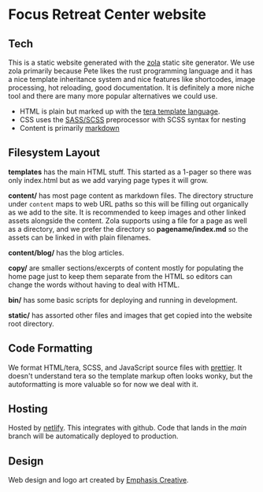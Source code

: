 # Focus Retreat Center website

## Tech

This is a static website generated with the [zola](https://getzola.org) static site generator. We use zola primarily because Pete likes the rust programming language and it has a nice template inheritance system and nice features like shortcodes, image processing, hot reloading, good documentation. It is definitely a more niche tool and there are many more popular alternatives we could use.


* HTML is plain but marked up with the [tera template language](https://tera.netlify.app).  
* CSS uses the [SASS/SCSS](https://sass-lang.com) preprocessor with SCSS syntax for nesting
* Content is primarily [markdown](https://www.markdownguide.org/)

## Filesystem Layout

**templates** has the main HTML stuff. This started as a 1-pager so there was only index.html but as we add varying page types it will grow.

**content/** has most page content as markdown files. The directory structure under `content` maps to web URL paths so this will be filling out organically as we add to the site. It is recommended to keep images and other linked assets alongside the content. Zola supports using a file for a page as well as a directory, and we prefer the directory so **pagename/index.md** so the assets can be linked in with plain filenames.

**content/blog/** has the blog articles.

**copy/** are smaller sections/excerpts of content mostly for populating the home page just to keep them separate from the HTML so editors can change the words without having to deal with HTML.

**bin/** has some basic scripts for deploying and running in development.

**static/** has assorted other files and images that get copied into the website root directory.

## Code Formatting

We format HTML/tera, SCSS, and JavaScript source files with [prettier](https://prettier.io/). It doesn't understand tera so the template markup often looks wonky, but the autoformatting is more valuable so for now we deal with it.

## Hosting

Hosted by [netlify](https://app.netlify.com/). This integrates with github. Code that lands in the _main_ branch will be automatically deployed to production.

## Design

Web design and logo art created by [Emphasis Creative](https://emphasiscreative.com/).

